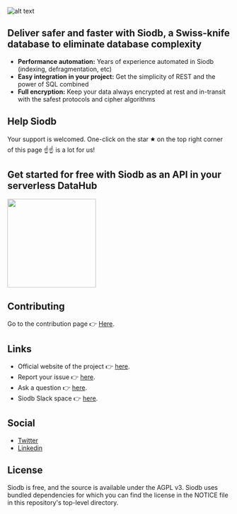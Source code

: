 ![alt text](https://siodb.io/wp-content/uploads/2020/05/SIODB_Logo_Editable_half_landscape_small_logo_site.png)

## Deliver safer and faster with Siodb, a Swiss-knife database to eliminate database complexity

- **Performance automation:** Years of experience automated in Siodb (indexing, defragmentation, etc)
- **Easy integration in your project:** Get the simplicity of REST and the power of SQL combined
- **Full encryption:** Keep your data always encrypted at rest and in-transit with the safest protocols and cipher algorithms

## Help Siodb

Your support is welcomed. One-click on the star 🟊 on the top right corner of this page ☝☝ is a lot for us!

## Get started for free with Siodb as an API in your serverless DataHub

<a href="https://datahub.siodb.io/" target="_blank">
<img src="https://datahub.siodb.io/static/siodb_data_hub_open_graph_x1200.jpg" width="200" />
</a>

## Contributing

Go to the contribution page 👉 [Here](CONTRIBUTING.md).

## Links

- Official website of the project 👉 [here](https://siodb.io).
- Report your issue 👉 [here](https://github.com/siodb/siodb/issues/new).
- Ask a question 👉 [here](https://stackoverflow.com/questions/tagged/siodb).
- Siodb Slack space 👉 [here](https://join.slack.com/t/siodb-squad/shared_invite/zt-e766wbf9-IfH9WiGlUpmRYlwCI_28ng).

## Social

- [Twitter](https://twitter.com/Sio_db)
- [Linkedin](https://www.linkedin.com/company/siodb)

## License

Siodb is free, and the source is available under the AGPL v3. Siodb uses
bundled dependencies for which you can find the license in the NOTICE file
in this repository's top-level directory.



